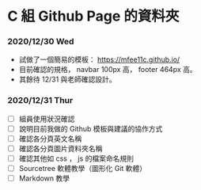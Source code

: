# C 組 Github Page 的資料夾

### 2020/12/30 Wed

- 試做了一個簡易的模板： https://mfee11c.github.io/
- 目前確認的規格， navbar 100px 高， footer 464px 高。
- 其餘待 12/31 與老師確認設計。

### 2020/12/31 Thur

- [ ] 組員使用狀況確認
- [ ] 說明目前我做的 Github 模板與建議的協作方式
- [ ] 確認各分頁英文名稱
- [ ] 確認各分頁圖片資料夾名稱
- [ ] 確認其他如 css ， js 的檔案命名規則
- [ ] Sourcetree 軟體教學（圖形化 Git 軟體）
- [ ] Markdown 教學
